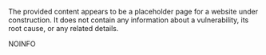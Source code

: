 The provided content appears to be a placeholder page for a website under construction. It does not contain any information about a vulnerability, its root cause, or any related details.

NOINFO